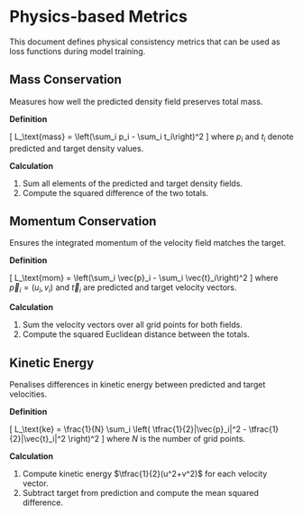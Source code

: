 # Physics-based Metrics

This document defines physical consistency metrics that can be used as loss
functions during model training.

## Mass Conservation
Measures how well the predicted density field preserves total mass.

**Definition**

\[
L_\text{mass} = \left(\sum_i p_i - \sum_i t_i\right)^2
\]
where $p_i$ and $t_i$ denote predicted and target density values.

**Calculation**
1. Sum all elements of the predicted and target density fields.
2. Compute the squared difference of the two totals.

## Momentum Conservation
Ensures the integrated momentum of the velocity field matches the target.

**Definition**

\[
L_\text{mom} = \left(\sum_i \vec{p}_i - \sum_i \vec{t}_i\right)^2
\]
where $\vec{p}_i=(u_i, v_i)$ and $\vec{t}_i$ are predicted and target velocity
vectors.

**Calculation**
1. Sum the velocity vectors over all grid points for both fields.
2. Compute the squared Euclidean distance between the totals.

## Kinetic Energy
Penalises differences in kinetic energy between predicted and target
velocities.

**Definition**

\[
L_\text{ke} = \frac{1}{N} \sum_i \left( \tfrac{1}{2}\|\vec{p}_i\|^2 - \tfrac{1}{2}\|\vec{t}_i\|^2 \right)^2
\]
where $N$ is the number of grid points.

**Calculation**
1. Compute kinetic energy $\tfrac{1}{2}(u^2+v^2)$ for each velocity vector.
2. Subtract target from prediction and compute the mean squared difference.
